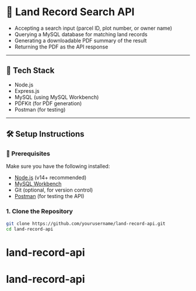 # 🏡 Land Record Search API

- Accepting a search input (parcel ID, plot number, or owner name)
- Querying a MySQL database for matching land records
- Generating a downloadable PDF summary of the result
- Returning the PDF as the API response

---

## 🚀 Tech Stack

- Node.js
- Express.js
- MySQL (using MySQL Workbench)
- PDFKit (for PDF generation)
- Postman (for testing)

---

## 🛠 Setup Instructions

### 🔧 Prerequisites

Make sure you have the following installed:

- [Node.js](https://nodejs.org/en/) (v14+ recommended)
- [MySQL Workbench](https://dev.mysql.com/downloads/workbench/)
- Git (optional, for version control)
- [Postman](https://www.postman.com/) (for testing the API)

### 1. Clone the Repository

```bash
git clone https://github.com/yourusername/land-record-api.git
cd land-record-api
```
# land-record-api
# land-record-api
